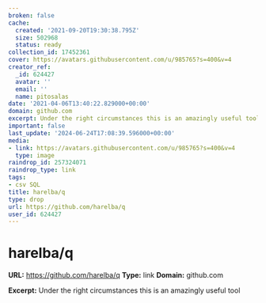 ```yaml
---
broken: false
cache:
  created: '2021-09-20T19:30:38.795Z'
  size: 502968
  status: ready
collection_id: 17452361
cover: https://avatars.githubusercontent.com/u/985765?s=400&v=4
creator_ref:
  _id: 624427
  avatar: ''
  email: ''
  name: pitosalas
date: '2021-04-06T13:40:22.829000+00:00'
domain: github.com
excerpt: Under the right circumstances this is an amazingly useful tool
important: false
last_update: '2024-06-24T17:08:39.596000+00:00'
media:
- link: https://avatars.githubusercontent.com/u/985765?s=400&v=4
  type: image
raindrop_id: 257324071
raindrop_type: link
tags:
- csv SQL
title: harelba/q
type: drop
url: https://github.com/harelba/q
user_id: 624427
---
```


# harelba/q

**URL:** https://github.com/harelba/q
**Type:** link
**Domain:** github.com

**Excerpt:** Under the right circumstances this is an amazingly useful tool
